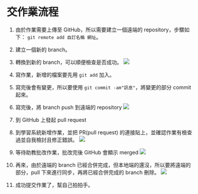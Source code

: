 # 交作業流程

1. 由於作業需要上傳至 GitHub，所以需要建立一個遠端的 repository，步驟如下： `git remote add 自訂名稱 網址`。

2. 建立一個新的 branch。
3. 轉換到新的 branch，可以順便檢查是否成功。
![](https://i.imgur.com/Gz7d9oI.gif)

4. 寫作業，新增的檔案要先用 `git add` 加入。
5. 寫完後會有變更，所以要使用 `git commit -am"訊息"`，將變更的部分 commit 起來。
6. 寫完後，將 branch push 到遠端的 repository 
![](https://i.imgur.com/PqdTrq7.gif)
7. 到 GitHub 上發起 pull request 
8. 到學習系統新增作業，並把 PR(pull request) 的連接貼上，並確認作業有檢查過並自我檢討且修正錯誤。 
![](https://i.imgur.com/KbUd08M.gif)
9. 等待助教批改作業，批改完後 GitHub 會顯示 merged 
![](https://i.imgur.com/k1dlYqK.png)
10. 再來，由於遠端的 branch 已經合併完成，但本地端的還沒，所以要將遠端的部分，pull 下來進行同步，再將已經合併完成的 branch 刪除。
![](https://i.imgur.com/IWcZogg.gif)
11. 成功提交作業了，幫自己拍拍手。